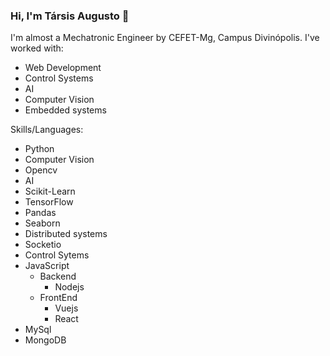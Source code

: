 ### Hi, I'm Társis Augusto 👋

I'm almost a Mechatronic Engineer by CEFET-Mg, Campus Divinópolis. I've worked with:

* Web Development
* Control Systems
* AI
* Computer Vision
* Embedded systems

Skills/Languages:
* Python
 * Computer Vision 
  * Opencv
 * AI
  * Scikit-Learn
  * TensorFlow
  * Pandas
  * Seaborn
  * Distributed systems
   * Socketio
  * Control Sytems
* JavaScript
  * Backend
    * Nodejs
  * FrontEnd
    * Vuejs
    * React
* MySql
* MongoDB

<!--
**terc1997/terc1997** is a ✨ _special_ ✨ repository because its `README.md` (this file) appears on your GitHub profile.

Here are some ideas to get you started:

- 🔭 I’m currently working on ...
- 🌱 I’m currently learning ...
- 👯 I’m looking to collaborate on ...
- 🤔 I’m looking for help with ...
- 💬 Ask me about ...
- 📫 How to reach me: ...
- 😄 Pronouns: ...
- ⚡ Fun fact: ...
-->
